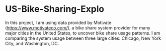 # US-Bike-Sharing-Explo

In this project, I am using data provided by Motivate (https://www.motivateco.com/), a bike share system provider for many major cities in the United States, to uncover bike share usage patterns. I am comparing the system usage between three large cities: Chicago, New York City, and Washington, DC.
